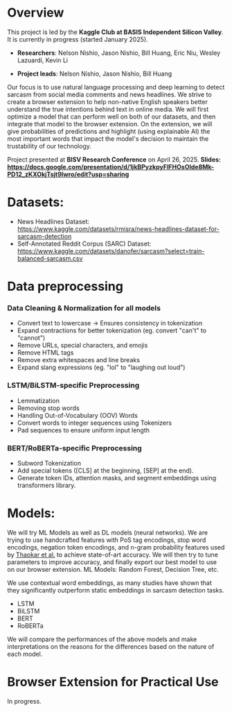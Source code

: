 # Overview
This project is led by the **Kaggle Club at BASIS Independent Silicon Valley**. It is currently in progress (started January 2025).

- **Researchers**: Nelson Nishio, Jason Nishio, Bill Huang, Eric Niu, Wesley Lazuardi, Kevin Li

- **Project leads**: Nelson Nishio, Jason Nishio, Bill Huang

Our focus is to use natural language processing and deep learning to detect sarcasm from social media comments and news headlines. We strive to create a browser extension to help non-native English speakers better understand the true intentions behind text in online media. We will first optimize a model that can perform well on both of our datasets, and then integrate that model to the browser extension. On the extension, we will give probabilities of predictions and highlight (using explainable AI) the most important words that impact the model's decision to maintain the trustability of our technology.

Project presented at **BISV Research Conference** on April 26, 2025. **Slides: https://docs.google.com/presentation/d/1jkBPyzkpyFIFHOsOlde8Mk-PD12_zKXOkjTsjt9Iwro/edit?usp=sharing**

# Datasets:
- News Headlines Dataset: https://www.kaggle.com/datasets/rmisra/news-headlines-dataset-for-sarcasm-detection
- Self-Annotated Reddit Corpus (SARC) Dataset: https://www.kaggle.com/datasets/danofer/sarcasm?select=train-balanced-sarcasm.csv

# Data preprocessing
### Data Cleaning & Normalization for all models
  - Convert text to lowercase → Ensures consistency in tokenization
  - Expand contractions for better tokenization (eg. convert "can't" to "cannot")
  - Remove URLs, special characters, and emojis
  - Remove HTML tags
  - Remove extra whitespaces and line breaks
  - Expand slang expressions (eg. "lol" to "laughing out loud")

### LSTM/BiLSTM-specific Preprocessing
  - Lemmatization
  - Removing stop words
  - Handling Out-of-Vocabulary (OOV) Words
  - Convert words to integer sequences using Tokenizers
  - Pad sequences to ensure uniform input length
### BERT/RoBERTa-specific Preprocessing
  - Subword Tokenization
  - Add special tokens ([CLS] at the beginning, [SEP] at the end).
  - Generate token IDs, attention masks, and segment embeddings using transformers library.

# Models:
We will try ML Models as well as DL models (neural networks). We are trying to use handcrafted features with PoS tag encodings, stop word encodings, negation token encodings, and n-gram probability features used by [Thaokar et al.](https://doi.org/10.1007/s42979-023-02506-5) to achieve state-of-art accuracy. We will then try to tune parameters to improve accuracy, and finally export our best model to use on our browser extension.
ML Models: Random Forest, Decision Tree, etc.

We use contextual word embeddings, as many studies have shown that they significantly outperform static embeddings in sarcasm detection tasks.
- LSTM
- BiLSTM
- BERT
- RoBERTa

We will compare the performances of the above models and make interpretations on the reasons for the differences based on the nature of each model.

# Browser Extension for Practical Use
In progress.
